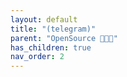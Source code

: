 ```yaml
---
layout: default
title: "(telegram)"
parent: "OpenSource 👨🏻‍💻"
has_children: true
nav_order: 2
---
```


